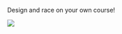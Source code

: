 Design and race on your own course!

![](https://github.com/Ethan-Hinds/Racer/blob/main/Demo/Demo.gif)
